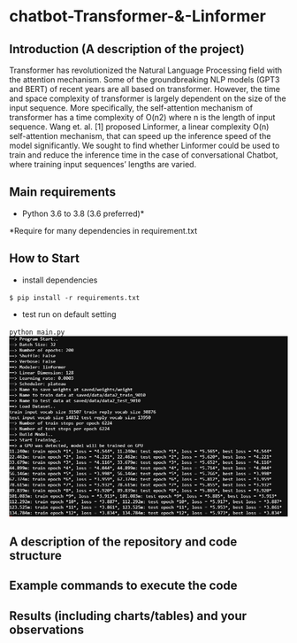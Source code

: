 # chatbot-Transformer-&-Linformer

## Introduction (A description of the project)

Transformer has revolutionized the Natural Language Processing field with the attention mechanism. Some of the groundbreaking NLP models (GPT3 and BERT) of recent years are all based on transformer. However, the time and space complexity of transformer is largely dependent on the size of the input sequence. More specifically, the self-attention mechanism of transformer has a time complexity of O(n2) where n is the length of input sequence. Wang et. al. [1] proposed Linformer, a linear complexity O(n) self-attention mechanism, that can speed up the inference speed of the model significantly. We sought to find whether Linformer could be used to train and reduce the inference time in the case of conversational Chatbot, where training input sequences’ lengths are varied.

## Main requirements
- Python 3.6 to 3.8 (3.6 preferred)*

*Require for many dependencies in requirement.txt
## How to Start
- install dependencies

`$ pip install -r requirements.txt`

- test run on default setting

`python main.py`
![main](images/main.jpg)
## A description of the repository and code structure

## Example commands to execute the code         

## Results (including charts/tables) and your observations  

